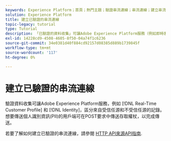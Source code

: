 ```yaml
---
keywords: Experience Platform；首頁；熱門主題；驗證串流連線；串流連線；建立串流連線；建立驗證串流連線；串流內嵌；擷取；
solution: Experience Platform
title: 建立已驗證的串流連線
topic-legacy: tutorial
type: Tutorial
description: 「已驗證的資料收集」可讓Adobe Experience Platform服務（例如即時客戶設定檔和身分）區分來自受信任來源和不受信任來源的記錄。
exl-id: 14228cd9-4508-4605-8f50-04a74f1c6236
source-git-commit: 34e0381d40f884cd92157d08385d889b1739845f
workflow-type: tm+mt
source-wordcount: '117'
ht-degree: 0%

---
```


# 建立已驗證的串流連線

驗證資料收集可讓Adobe Experience Platform服務，例如 [!DNL Real-Time Customer Profile] 和 [!DNL Identity]，區分來自受信任源和不受信任源的記錄。 想要傳送個人識別資訊(PII)的用戶端可在POST要求中傳送存取權杖，以完成傳送。

若要了解如何建立已驗證的串流連線，請參閱 [HTTP API來源API指南](../../sources/tutorials/api/create/streaming/http.md).
